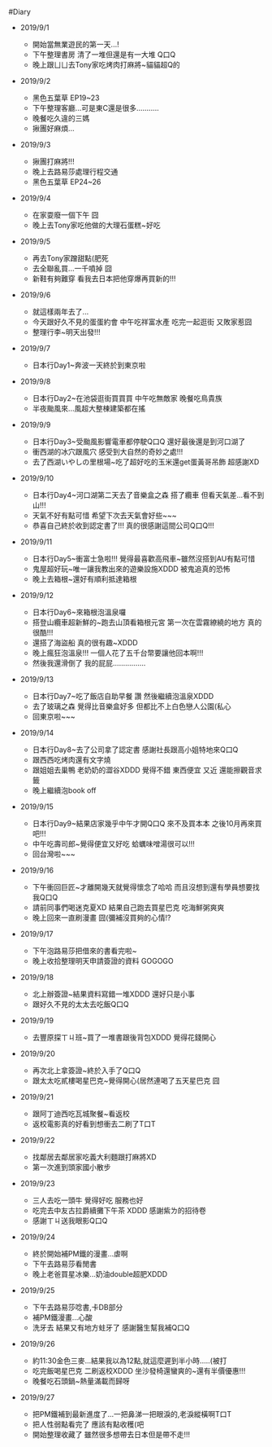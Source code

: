 #Diary

* 2019/9/1
  * 開始當無業遊民的第一天...!
  * 下午整理書房 清了一堆但還是有一大堆 Q口Q
  * 晚上跟ㄩㄩ去Tony家吃烤肉打麻將~貓貓超Q的

* 2019/9/2
  * 黑色五葉草 EP19~23
  * 下午整理客廳...可是東C還是很多...........
  * 晚餐吃久違的三媽
  * 揪團好麻煩...

* 2019/9/3
  * 揪團打麻將!!!
  * 晚上去路易莎處理行程交通
  * 黑色五葉草 EP24~26
  
* 2019/9/4
  * 在家耍廢一個下午 囧
  * 晚上去Tony家吃他做的大理石蛋糕~好吃
  
* 2019/9/5
  * 再去Tony家蹭甜點(肥死
  * 去全聯亂買...一千噴掉 囧 
  * 新鞋有夠難穿 看我去日本把他穿爆再買新的!!!
  
* 2019/9/6
  * 就這樣兩年去了...
  * 今天跟好久不見的蛋蛋約會 中午吃祥富水產 吃完一起逛街 又敗家惹囧
  * 整理行李~明天出發!!!
  
* 2019/9/7
  * 日本行Day1~奔波一天終於到東京啦
  
* 2019/9/8
  * 日本行Day2~在池袋逛街買買買 中午吃無敵家 晚餐吃鳥貴族
  * 半夜颱風來...風超大整棟建築都在搖
  
* 2019/9/9
  * 日本行Day3~受颱風影響電車都停駛Q口Q 還好最後還是到河口湖了
  * 衝西湖的冰穴跟風穴 感受到大自然的奇妙之處!!!
  * 去了西湖いやしの里根場~吃了超好吃的玉米還get蛋黃哥吊飾 超感謝XD
  
* 2019/9/10
  * 日本行Day4~河口湖第二天去了音樂盒之森 搭了纜車 但看天氣差...看不到山!!!
  * 天氣不好有點可惜 希望下次去天氣會好些~~~
  * 恭喜自己終於收到認定書了!!! 真的很感謝這間公司Q口Q!!!
  
* 2019/9/11
  * 日本行Day5~衝富士急啦!!! 覺得最喜歡高飛車~雖然沒搭到AU有點可惜
  * 鬼屋超好玩~唯一讓我教出來的遊樂設施XDDD 被鬼追真的恐怖
  * 晚上去箱根~還好有順利抵達箱根
  
* 2019/9/12
  * 日本行Day6~來箱根泡溫泉囉
  * 搭登山纜車超新鮮的~跑去山頂看箱根元宮 第一次在雲霧繚繞的地方 真的很酷!!!
  * 還搭了海盜船 真的很有趣~XDDD 
  * 晚上瘋狂泡溫泉!!! 一個人花了五千台幣要讓他回本啊!!!
  * 然後我還滑倒了 我的屁屁................
  
* 2019/9/13
  * 日本行Day7~吃了飯店自助早餐 讚 然後繼續泡溫泉XDDD
  * 去了玻璃之森 覺得比音樂盒好多 但都比不上白色戀人公園(私心
  * 回東京啦~~~
  
* 2019/9/14
  * 日本行Day8~去了公司拿了認定書 感謝社長跟高小姐特地來Q口Q
  * 跟西西吃烤肉還有文字燒
  * 跟姐姐去巢鴨 老奶奶的澀谷XDDD 覺得不錯 東西便宜 又近 還能擦觀音求籤
  * 晚上繼續泡book off
  
* 2019/9/15
  * 日本行Day9~結果店家幾乎中午才開Q口Q 來不及買本本 之後10月再來買吧!!!
  * 中午吃壽司郎~覺得便宜又好吃 蛤蠣味噌湯很可以!!!
  * 回台灣啦~~~
  
* 2019/9/16
  * 下午衝回巨匠~才離開幾天就覺得懷念了哈哈 而且沒想到還有學員想要找我Q口Q
  * 請前同事們喝迷克夏XD 結果自己跑去買星巴克 吃海鮮粥爽爽
  * 晚上回來一直刷漫畫 囧(彌補沒買夠的心情!?
  
* 2019/9/17
  * 下午泡路易莎把借來的書看完啦~
  * 晚上收拾整理明天申請簽證的資料 GOGOGO
  
* 2019/9/18
  * 北上辦簽證~結果資料寫錯一堆XDDD 還好只是小事
  * 跟好久不見的太太去吃飯Q口Q
  
* 2019/9/19
  * 去豐原探ㄒㄐ班~買了一堆書跟後背包XDDD 覺得花錢開心
  
* 2019/9/20
  * 再次北上拿簽證~終於入手了Q口Q
  * 跟太太吃貳樓喝星巴克~覺得開心(居然連喝了五天星巴克 囧 
  
* 2019/9/21
  * 跟阿丁迪西吃瓦城聚餐~看返校
  * 返校電影真的好看到想衝去二刷了T口T
  
* 2019/9/22
  * 找鄰居去鄰居家吃義大利麵跟打麻將XD
  * 第一次進到頭家國小散步
  
* 2019/9/23
  * 三人去吃一頭牛 覺得好吃 服務也好
  * 吃完去中友古拉爵續攤下午茶 XDDD 感謝紫ㄌ的招待卷
  * 感謝ㄒㄐ送我眼影Q口Q
  
* 2019/9/24
  * 終於開始補PM鐵的漫畫...虐啊
  * 下午去路易莎看閒書
  * 晚上老爸買星冰樂...奶油double超肥XDDD
  
* 2019/9/25
  * 下午去路易莎唸書,卡DB部分
  * 補PM鐵漫畫...心酸
  * 洗牙去 結果又有地方蛀牙了 感謝醫生幫我補Q口Q
  
* 2019/9/26
  * 約11:30金色三麥...結果我以為12點,就這麼遲到半小時.....(被打
  * 吃完飯喝星巴克 二刷返校XDDD 坐沙發椅還蠻爽的~還有半價優惠!!!
  * 晚餐吃石頭鍋~熱量滿載而歸呀 
  
* 2019/9/27
  * 把PM鐵補到最新進度了...一把鼻涕一把眼淚的,老淚縱橫啊T口T
  * 把人性弱點看完了 應該有點收穫(吧
  * 開始整理收藏了 雖然很多想帶去日本但是帶不走!!!
  
